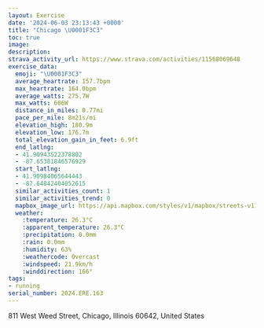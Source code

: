 ```yaml
---
layout: Exercise
date: '2024-06-03 23:13:43 +0000'
title: "Chicago \U0001F3C3"
toc: true
image:
description:
strava_activity_url: https://www.strava.com/activities/11568069648
exercise_data:
  emoji: "\U0001F3C3"
  average_heartrate: 157.7bpm
  max_heartrate: 164.0bpm
  average_watts: 275.7W
  max_watts: 606W
  distance_in_miles: 0.77mi
  pace_per_mile: 8m21s/mi
  elevation_high: 180.9m
  elevation_low: 176.7m
  total_elevation_gain_in_feet: 6.9ft
  end_latlng:
  - 41.90943522378802
  - -87.65381846576929
  start_latlng:
  - 41.90984065644443
  - -87.64842404052615
  similar_activities_count: 1
  similar_activities_trend: 0
  mapbox_image_url: https://api.mapbox.com/styles/v1/mapbox/streets-v11/static/path-5+787af2-1.0(mkx~F~j~uOL%3Fb%40OTAN%40j%40PLH%60%40x%40JXHZd%40k%40r%40m%40rA%7D%40PGN%3Fh%40d%40%5C~%40PZHBLAHCZUB%3Fk%40j%40s%40%60%40c%40f%40IBAEFG%5EMfAq%40%5Eo%40G%3Fg%40VQ%40IBoAdAyCpBq%40l%40Yb%40),pin-s-s+e5b22e(-87.6512,41.90919),pin-s-f+89ae00(-87.65301000000004,41.90829000000001)/auto/800x800?access_token=pk.eyJ1Ijoiam9zaGJlY2ttYW4iLCJhIjoiY205eWR2aDd1MWZ6djJrbXc4a3M0bWZleiJ9.XiG9OWkNcZk2QzjJbxLB4A
  weather:
    :temperature: 26.3°C
    :apparent_temperature: 26.3°C
    :precipitation: 0.0mm
    :rain: 0.0mm
    :humidity: 63%
    :weathercode: Overcast
    :windspeed: 21.9km/h
    :winddirection: 166°
tags:
- running
serial_number: 2024.ERE.163
---
```

811 West Weed Street, Chicago, Illinois 60642, United States
